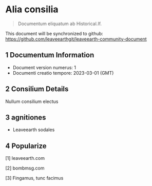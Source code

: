 # Alia consilia

>Documentum eliquatum ab Historical.If.

This document will be synchronized to github: https://github.com/leaveearthgit/leaveearth-community-document

## 1 Documentum Information

- Document version numerus: 1
- Documenti creatio tempore: 2023-03-01 (GMT)

## 2 Consilium Details

Nullum consilium electus

## 3 agnitiones
* Leaveearth sodales

## 4 Popularize
[1] leaveearth.com

[2] bombmsg.com

[3] Fingamus, tunc facimus